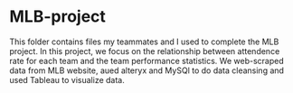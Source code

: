 # MLB-project

This folder contains files my teammates and I used to complete the MLB project. In this project, we focus on the relationship between attendence rate for each team and the team performance statistics. We web-scraped data from MLB website, aued alteryx and MySQl to do data cleansing and used Tableau to visualize data. 
